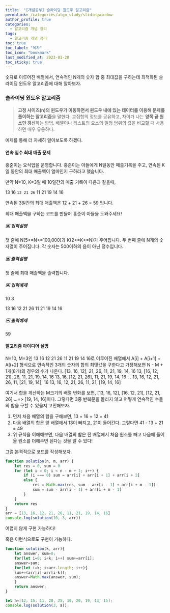 ```yaml
---
title:  "[개념공부] 슬라이딩 윈도우 알고리즘"
permalink: /categories/algo_study/slidingwindow
author_profile: true
categories:
  - 알고리즘 개념 정리
tags:
  - 알고리즘 개념 정리
toc: true
toc_label: "목차"
toc_icon: "bookmark"
last_modified_at: 2023-01-28
toc_sticky: true
---
```


 숫자로 이루어진 배열에서, 연속적인 N개의 숫자 합 중 최대값을 구하는데 최적화된 슬라이딩 윈도우 알고리즘에 대해 알아보자.



### 슬라이딩 윈도우 알고리즘

>  **고정 사이즈(n)의 윈도우가 이동하면서 윈도우 내에 있는 데이터를 이용해 문제를 풀이하는 알고리즘**을 말한다. 교집합의 정보를 공유하고, 차이가 나는 **양쪽 끝 원소만 갱신**하는 방법. 배열이나 리스트의 요소의 일정 범위의 값을 비교할 때 사용하면 매우 유용하다.

예제를 통해 더 자세히 알아보도록 하겠다.



#### 연속 일수 최대 매출 문제

홍준이는 요식업을 운영합니다. 홍준이는 아들에게 N일동안 매출기록을 주고, 연속된 K일 동안의 최대 매출액이 얼마인지 구하라고 했습니다.

만약 N=10, K=3일 때 10일간의 매출 기록이 다음과 같을때,

13 16 `12 21 26` 11 21 19 14 16

연속된 3일간의 최대 매출액은 12 + 21 + 26 = 59 입니다.

최대 매출액을 구하는 코드를 만들어 홍준이 아들을 도와주세요!

##### ▣ 입력설명 

첫 줄에 N(5<=N<=100,000)과 K(2<=K<=N)가 주어집니다. 두 번째 줄에 N개의 숫자열이 주어집니다. 각 숫자는 500이하의 음이 아닌 정수입니다.

##### ▣ 출력설명 

첫 줄에 최대 매출액을 출력합니다.

##### ▣ 입력예제 

10 3

13 16 12 21 26 11 21 19 14 16

##### ▣ 출력예제  

59



#### 알고리즘 아이디어 설명

N=10, M=3인 13 16 12 21 26 11 21 19 14 16로 이루어진 배열에서 A[i] + A[i+1] + A[i+2] 형식으로 연속적인 3개의 숫자의 합의 최댓값을 구한다고 가정해보면 N - M + 1개(8개)의 경우의 수가 나온다.
[13, 16, 12], 21, 26, 11, 21, 19, 14, 16
13, [16, 12, 21], 26, 11, 21, 19, 14, 16
13, 16, [12, 21, 26], 11, 21, 19, 14, 16
.
.
13, 16, 12, 21, 26, 11, [21, 19, 14], 16
13, 16, 12, 21, 26, 11, 21, [19, 14, 16]

여기서 합을 계산하는 M크기의 배열 변화를 보면, [13, 16, 12], [16, 12, 21], [12, 21, 26] ...=> [19, 14, 16]이다. 그렇다면 3중 반복문을 돌리지 않고 어떻게 연속적인 수들의 합을 구할 수 있을지 고민해보자.

1. 먼저 처음 배열의 합을 구해보면, 13 + 16 + 12 = 41
2. 다음 배열의 합은 앞 배열에서 13이 빠지고, 21이 들어간다. 그렇다면 41 - 13 + 21 = 49
3. 위 규칙을 이해해보면, 다음 배열의 합은 전 배열에서 처음 원소를 빼고 다음에 들어올 원소를 더해주면 된다는 것을 알 수 있다!

그럼 본격적으로 코드를 작성해보자.

```js
function solution(n, m, arr) {
    let res = 0, sum = 0
    for (let i = 0; i < n - m + 1; i++) {
        if (i === 0) sum = arr[i] + arr[i + 1] + arr[i + 2]
        else {
            res = Math.max(res, sum - arr[i - 1] + arr[i + m - 1])
            sum = sum - arr[i - 1] + arr[i + m - 1]
        }
    }
    return res
}
arr = [13, 16, 12, 21, 26, 11, 21, 19, 14, 16]
console.log(solution(10, 3, arr))
```

어렵지 않게 구현 가능하다!

혹은 이런식으로도 구현이 가능하다.

```js
function solution(k, arr){
	let answer, sum=0;
	for(let i=0; i<k; i++) sum+=arr[i];
	answer=sum;
	for(let i=k; i<arr.length; i++){
	sum+=(arr[i]-arr[i-k]);
	answer=Math.max(answer, sum);
	}                    
	return answer;
}

let a=[12, 15, 11, 20, 25, 10, 20, 19, 13, 15];
console.log(solution(3, a));
```

